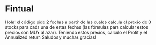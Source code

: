 # Fintual
Hola! el código pide 2 fechas a partir de las cuales calcula el precio de 3 stocks para cada una de estas fechas (las fórmulas para calcular estos precios son MUY al azar). Teniendo estos precios, calculo el Profit y el Annualized return
Saludos y muchas gracias!
